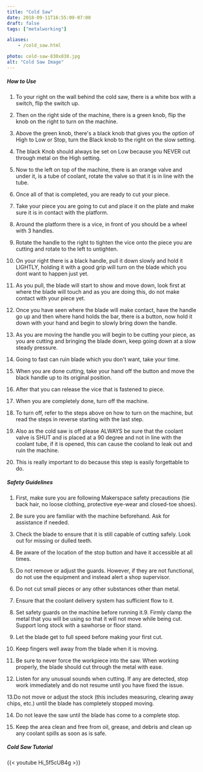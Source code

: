 ```yaml
---
title: "Cold Saw"
date: 2018-09-11T16:55:09-07:00
draft: false
tags: ["metalworking"]

aliases:
    - /cold_saw.html

photo: cold-saw-830x830.jpg
alt: "Cold Saw Image"
---
```

##### How to Use
1. To your right on the wall behind the cold saw, there is a white box with a switch, flip the switch up.

2. Then on the right side of the machine, there is a green knob, flip the knob on the right to turn on the machine.

3. Above the green knob, there's a black knob that gives you the option of High to Low or Stop, turn the Black knob to the right on the slow setting.

4. The black Knob should always be set on Low because you NEVER cut through metal on the High setting.

5. Now to the left on top of the machine, there is an orange valve and under it, is a tube of coolant, rotate the valve so that it is in line with the tube.

6. Once all of that is completed, you are ready to cut your piece.

7. Take your piece you are going to cut and place it on the plate and make sure it is in contact with the platform.

8. Around the platform there is a vice, in front of you should be a wheel with 3 handles.

9. Rotate the handle to the right to tighten the vice onto the piece you are cutting and rotate to the left to untighten.

10. On your right there is a black handle, pull it down slowly and hold it LIGHTLY, holding it with a good grip will turn on the blade which you dont want to happen just yet.

11. As you pull, the blade will start to show and move down, look first at where the blade will touch and as you are doing this, do not make contact with your piece yet.

12. Once you have seen where the blade will make contact, have the handle go up and then where hand holds the bar, there is a button, now hold it down with your hand and begin to slowly bring down the handle.

13. As you are moving the handle you will begin to be cutting your piece, as you are cutting and bringing the blade down, keep going down at a slow steady pressure.

14. Going to fast can ruin blade which you don't want, take your time.

15. When you are done cutting, take your hand off the button and move the black handle up to its original position.

16. After that you can release the vice that is fastened to piece.

17. When you are completely done, turn off the machine.

18. To turn off, refer to the steps above on how to turn on the machine, but read the steps in reverse starting with the last step.

19. Also as the cold saw is off please ALWAYS be sure that the coolant valve is SHUT and is placed at a 90 degree and not in line with the coolant tube, if it is opened, this can cause the cooland to leak out and ruin the machine.

20. This is really important to do because this step is easily forgettable to do.

##### Safety Guidelines
1. First, make sure you are following Makerspace safety precautions (tie back hair, no loose clothing, protective eye-wear and closed-toe shoes).

2. Be sure you are familiar with the machine beforehand. Ask for assistance if needed.

3. Check the blade to ensure that it is still capable of cutting safely. Look out for missing or dulled teeth.

4. Be aware of the location of the stop button and have it accessible at all times.

5. Do not remove or adjust the guards. However, if they are not functional, do not use the equipment and instead alert a shop supervisor.

6. Do not cut small pieces or any other substances other than metal.

7. Ensure that the coolant delivery system has sufficient flow to it. 

8. Set safety guards on the machine before running it.9. Firmly clamp the metal that you will be using so that it will not move while being cut. Support long stock with a sawhorse or floor stand. 

9. Let the blade get to full speed before making your first cut. 

10. Keep fingers well away from the blade when it is moving.

11. Be sure to never force the workpiece into the saw. When working properly, the blade should cut through the metal with ease. 

12. Listen for any unusual sounds when cutting. If any are detected, stop work immediately and do not resume until you have fixed the issue.

13.Do not move or adjust the stock (this includes measuring, clearing away chips, etc.) until the blade has completely stopped moving.

14. Do not leave the saw until the blade has come to a complete stop.

15. Keep the area clean and free from oil, grease, and debris and clean up any coolant spills as soon as is safe.

##### Cold Saw Tutorial
{{< youtube Hi_5f5cUB4g >}}

